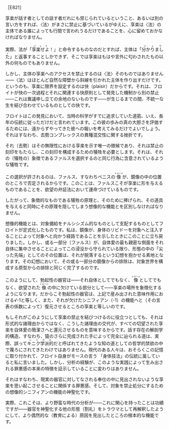 ［E821］

<!-- We must keep in mind that jouissance is prohibited [interdite] to whoever speaks, as such—or, put differently, it can only be said \dite\ between the lines by whoever is a subject of the Law, since the Law is founded on that very prohibition. -->
享楽が話す者としての話す者だれにも禁じられているということ、あるいは別の言い方をすれば、〈法〉がまさに禁止に基づいているがゆえに、享楽は〈法〉の主体である誰によっても行間で言われうるだけであることを、心に留めておかなければなりません。

<!-- Indeed, were the Law to give the order, "Jouisl" ["Enjoy!" or "Come!"], the subject could only reply "J'oui's" ["I hear" ], in which the jouissance would no longer be anything but understood [sous-entendue]. -->
実際、法が「<ruby>享楽せよ<rp>《</rp><rt>ジュイ</rt><rp>》</rp></ruby>！」と命令するものなのだとすれば、主体は「<ruby>分かりました<rp>《</rp><rt>ジュウィ</rt><rp>》</rp></ruby>」と返事することしかできず、そこでは享楽はもはや言外に匂わされたもの<!-- 〔sous-entendue〕 -->以外の何ものでもありません。

<!-- But it is not the Law itself that bars the subject's access to jouissance—it simply makes a barred subject out of an almost natural barrier. For it is pleasure that sets limits to jouissance, pleasure as what binds incoherent life together, until another prohibition—this one being unchallengeable—arises from the regulation that Freud discovered as the primary process and rele  vant law of pleasure. -->
しかし、主体の享楽へのアクセスを禁止するのは〈法〉そのものではありません——〈法〉はほとんど自然な障壁から斜線を引かれた主体を作り出すだけです。というのも、享楽に限界を設定するのは快〔plaisir〕だからです。それは、フロイトが快の一次過程とそれに関連する快原則として発見した機制から別の禁止——これは異議申し立ての余地のないものです——が生じるまでの間、不統一な生を結び合わせているものとしての快です。

<!-- It has been said that in this discovery Freud merely followed the course already being pursued by the science of his time—nay, a long-standing tra  dition. To appreciate the true audacity of his step, we have only to consider his reward, which was not long in coming: the stalemate regarding the heteroclite nature of the castration complex. -->
フロイトはこの発見において、当時の科学がすでに追求していた道筋、いえ、長年の伝統に従っただけだと言われています。この彼の歩みの真の大胆さを評価するためには、遠からずやってきた彼への報いを考えてみるだけでよいでしょう。それはすなわち、去勢コンプレックスの異種混交性に関する挫折です。

<!-- The latter is the sole indication of this jouissance in its infinitude, which brings with it the mark of its prohibition, and which requires a sacrifice in order to constitute this mark: the sacrifice implied in the same act as that of chosing its symbol, the phallus. -->
それ〔去勢〕はその無限性における享楽を示す唯一の徴候であり、それは禁止の刻印をもたらし、この刻印を構成するための犠牲を必要とします。それは、それの〔犠牲の〕象徴であるファルスを選択するのと同じ行為に含意されているような犠牲です。

<!-- This choice is allowed because the phallus—that is, the image of the penis—is negativized where it is situated in the specular image. That is what predestines the phallus to give body to jouissance in the dialectic of desire. -->
この選択が許されるのは、ファルス、すなわちペニスの<ruby>像<rp>《</rp><rt>イメージ</rt><rp>》</rp></ruby>が、鏡像の中の位置のところで否定されるからです。このことは、ファルスこそが享楽に形を与えるものであることを、欲望の弁証法において運命づけているものです。

<!-- We must distinguish, therefore, between the principle of sacrifice, which is symbolic, and the imaginary function which is devoted to it, but which veils the principle at the same time that it gives it its instrument. -->
したがって、象徴的なものである犠牲の原理と、そのために捧げられ、その道具を与えると同時にその原理を隠してしまう想像的な機能とを区別しなければなりません。

<!-- The imaginary function is the one Freud formulated as governing object cathexis as narcissistic. I came back to this myself when I showed that the specular image is the channel taken by the transfusion of the body's libido toward the object. But insofar as a part remains preserved from this immer  sion, concentrating in itself the most intimate aspect of autoeroticism, its position as a "pointy extremity" in the form predisposes it to the fantasy of it falling off—in which its exclusion from the specular image is completed as is the prototype it constitutes for the world of objects. -->
想像的機能とは、対象備給をナルシシズム的なものとして支配するものとしてフロイトが定式化したものです。私は、鏡像が、身体のリビドーを対象へと注入することによって対象へと向かう経路であることを示したときにこのことに立ち戻りました。しかし、或る一部分〔ファルス〕が、自体愛の最も親密な側面をそれ自体に集中させることによってこの浸没から守られている限り、形態の中の「尖った先端」としてのその位置は、それが脱落するという幻想を抱かせる素地となります。その幻想において、その或る一部分の鏡像からの排除は、対象世界を構成する原型からの排除と同じく完了するのです。

<!-- It is thus that the erectile organ—not as itself, or even as an image, but as a part that is missing in the desired image—comes to symbolize the place of jouissance; this is why the erectile organ can be equated with the √-1, the symbol of the signification produced above, of the jouissance it restores—by the coefficient of its statement—to the function of a missing signifier: (-1). -->
このようにして、勃起性の器官は——それ自体としてでもなく、<ruby>像<rp>《</rp><rt>イメージ</rt><rp>》</rp></ruby>としてでもなく、欲望された<ruby>像<rp>《</rp><rt>イメージ</rt><rp>》</rp></ruby>の中に欠けている部分として——享楽の場所を象徴化するようになります。だからこそ勃起性の器官は、上記で産み出された意味作用における√-1と等しく、また、それが欠けたシニフィアン（-1）の機能へと（その言表の係数によって）復元させるところの享楽と等しいのです。

<!-- If it serves to tie together in this way the prohibition of jouissance, it is nevertheless not for reasons of form, but because the supersession of these reasons signifies what reduces all coveted jouissance to the brevity of autoeroticism. The pathways that are altogether traced out by the anatomical conformation of speaking beings—namely, the further perfected hand of the monkey—have not, in effect, been disdained in a certain philosophical ascesis as pathways of a wisdom that has incorrectly been termed cynical. Certain individuals in our times, obsessed no doubt by this memory, have suggested to me that Freud himself belongs to the tradition of "bodily techniques," as Mauss calls it. The fact remains that analytic experience demonstrates the original character of the guilt generated by such practices. -->
もしそれがこのようにして享楽の禁止を結びつけるのに役立つとしても、それは形式的な諸理由からではなく、こうした諸理由の交代が、すべての切望された享楽を自体愛の簡潔さへと還元させるものを意味するからです。話す存在の解剖学的構造、すなわち、猿のさらに完成された手によって完全に辿られる道は、実際、誤って<ruby>キニク学派的<rp>《</rp><rt>シニカル</rt><rp>》</rp></ruby>だと呼ばれてきたような知の道としての哲学的禁欲の中で蔑ろにされてきたわけではありません。現代のある人々は、おそらくこの記憶に取り付かれて、フロイト自身がモースの言う 「身体技法」の伝統に属していると私に言いました。しかし、分析の経験が、このような実践によって生み出される罪悪感の本来の特徴を証示していることに変わりはありません。

<!-- Guilt that is related to the reminder of the jouissance that is not found in the service rendered to the real organ, and consecration of the signifier's imaginary function of prohibiting objects. -->
それはすなわち、現実の器官に対してなされる奉仕の中に見出されないような享楽を思い起こさせることに関係する罪悪感、そして、対象を禁止処分にするための想像的シニフィアンの機能の神聖化です。

<!-- Indeed, this is the radical function for which a wilder analytic era found more accidental causes (due to education), just as it reinterpreted the other forms—in which it took an interest, to its credit—of sanctification of the organ (circumcision) as traumas. -->
実際、これこそは、より野蛮な時代の分析が——これに関心を持ったことは功績ですが——器官を神聖化する他の形態（割礼）をトラウマとして再解釈したようにして、より偶然的な（教育による）原因を見出したところの根本的な機能です。
